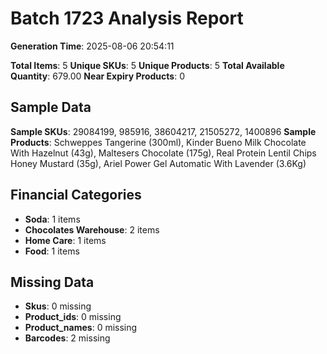 # Batch 1723 Analysis Report

**Generation Time**: 2025-08-06 20:54:11

**Total Items**: 5
**Unique SKUs**: 5
**Unique Products**: 5
**Total Available Quantity**: 679.00
**Near Expiry Products**: 0

## Sample Data
**Sample SKUs**: 29084199, 985916, 38604217, 21505272, 1400896
**Sample Products**: Schweppes Tangerine (300ml), Kinder Bueno Milk Chocolate With Hazelnut (43g), Maltesers Chocolate (175g), Real Protein Lentil Chips Honey Mustard (35g), Ariel Power Gel Automatic With Lavender (3.6Kg)

## Financial Categories
- **Soda**: 1 items
- **Chocolates Warehouse**: 2 items
- **Home Care**: 1 items
- **Food**: 1 items

## Missing Data
- **Skus**: 0 missing
- **Product_ids**: 0 missing
- **Product_names**: 0 missing
- **Barcodes**: 2 missing
